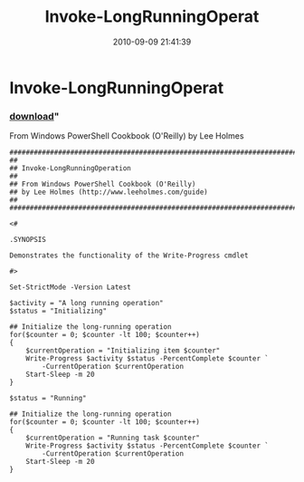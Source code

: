 ﻿---
pid:            2182
parent:         0
children:       
poster:         Lee Holmes
title:          Invoke-LongRunningOperat
date:           2010-09-09 21:41:39
format:         posh
---

# Invoke-LongRunningOperat

### [download](2182.ps1)"

From Windows PowerShell Cookbook (O'Reilly) by Lee Holmes

```posh
##############################################################################
##
## Invoke-LongRunningOperation
##
## From Windows PowerShell Cookbook (O'Reilly)
## by Lee Holmes (http://www.leeholmes.com/guide)
##
##############################################################################

<#

.SYNOPSIS

Demonstrates the functionality of the Write-Progress cmdlet

#>

Set-StrictMode -Version Latest

$activity = "A long running operation"
$status = "Initializing"

## Initialize the long-running operation
for($counter = 0; $counter -lt 100; $counter++)
{
    $currentOperation = "Initializing item $counter"
    Write-Progress $activity $status -PercentComplete $counter `
        -CurrentOperation $currentOperation
    Start-Sleep -m 20
}

$status = "Running"

## Initialize the long-running operation
for($counter = 0; $counter -lt 100; $counter++)
{
    $currentOperation = "Running task $counter"
    Write-Progress $activity $status -PercentComplete $counter `
        -CurrentOperation $currentOperation
    Start-Sleep -m 20
}
```
